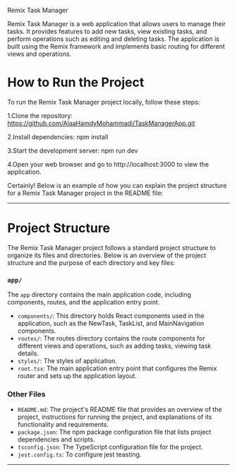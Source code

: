 Remix Task Manager

Remix Task Manager is a web application that allows users to manage their tasks. It provides features to add new tasks, view existing tasks, and perform operations such as editing and deleting tasks. The application is built using the Remix framework and implements basic routing for different views and operations.

# How to Run the Project

To run the Remix Task Manager project locally, follow these steps:

1.Clone the repository:
https://github.com/AlaaHamdyMohammadi/TaskManagerApp.git

2.Install dependencies:
npm install

3.Start the development server:
npm run dev

4.Open your web browser and go to http://localhost:3000 to view the application.

Certainly! Below is an example of how you can explain the project structure for a Remix Task Manager project in the README file:

---

# Project Structure

The Remix Task Manager project follows a standard project structure to organize its files and directories. Below is an overview of the project structure and the purpose of each directory and key files:



### `app/`

The `app` directory contains the main application code, including components, routes, and the application entry point.

- `components/`: This directory holds React components used in the application, such as the NewTask, TaskList, and MainNavigation components.
- `routes/`: The routes directory contains the route components for different views and operations, such as adding tasks, viewing task details.
- `styles/`: The styles of application.
- `root.tsx`: The main application entry point that configures the Remix router and sets up the application layout.

### Other Files

- `README.md`: The project's README file that provides an overview of the project, instructions for running the project, and explanations of its functionality and requirements.
- `package.json`: The npm package configuration file that lists project dependencies and scripts.
- `tsconfig.json`: The TypeScript configuration file for the project.
- `jest.config.ts`: To configure jest teasting.

---
